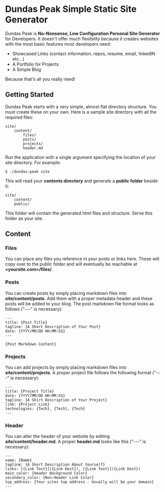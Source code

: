 # Dundas Peak Simple Static Site Generator
Dundas Peak is **No-Nonsense, Low Configuration Personal Site Generator** for Developers. It doesn't offer much flexibility because it  creates websites with the most basic features most developers need:
- Showcased Links (contact information, repos, resume, email, linkedIN etc...)
- A Portfolio for Projects
- A Simple Blog

Because that's all you really need!

## Getting Started

Dundas Peak starts with a very simple, almost flat directory structure. You must create these on your own. Here is a sample site directory with all the required files:

```
site/
    content/
        files/
        posts/
        projects/
        header.md
```

Run the application with a single argument specifying the location of your site directory. For example:

```
$ ./dundas-peak site
```

This will read your **contents directory** and generate a **public folder** beside it:
```
site/
    content/
    public/
```
This folder will contain the generated html files and structure. Serve this folder as your site.

## Content

### Files

You can place any files you reference in your posts or links here. These will copy over to the public folder and will eventually be reachable at **<yoursite.com>/files/<your files here>**.

### Posts

You can create posts by simply placing markdown files into **site/content/posts**. Add them with a proper metadata header and these posts will be added to your blog. The post markdown file format looks as follows ("---" is necessary):

```
---
title: {Post Title}
tagline: {A Short Description of Your Post}
date: {YYYY/MM/DD HH:MM:SS} 
---

{Post Markdown Content}
```

### Projects

You can add projects by simply placing markdown files into **site/content/projects**. A proper project file follows the following format ("---" is necessary):

```
---
title: {Project Title}
date: {YYYY/MM/DD HH:MM:SS}
tagline: {A Shirt Description of Your Project}
link: {Project Link}
technologies: {Tech}, {Tech}, {Tech}
---
```

### Header

You can alter the header of your website by editing **site/content/header.md**. A proper **header.md** looks like this ("---" is necessary):
```
---
name: {Name}
tagline: {A Short Description About Yourself}
links: [{Link Text}]({Link Dest}), [{Link Text}]({Link Dest})
main_color: {Header Background Color}
secondary_color: {Non-Header Link Color}
top_address: {Your sites top address - Usually will be your domain}
---
```

